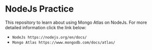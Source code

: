 # NodeJs Practice

This repository to learn about using Mongo Atlas on NodeJs. For more detailed information click the link below:

 - `NodeJs https://nodejs.org/en/docs/` 
 - `Mongo Atlas https://www.mongodb.com/docs/atlas/` 
